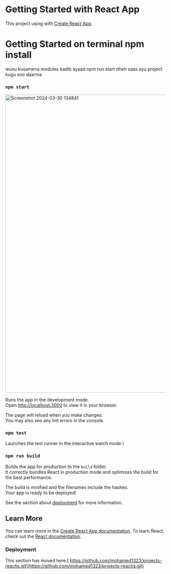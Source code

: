# Getting Started with  React App

This project using with [Create React App](https://github.com/portofolioweb/create-react-app).


# Getting Started on terminal npm install 
wuxu kusamena modules kadib ayaad npm run start dheh saas ayu project kugu soo daarma
### `npm start`
<img width="936" alt="Screenshot 2024-03-30 134841" src="https://github.com/mohamed1323/projects-reactjs/assets/114732963/8a3d703e-0796-4433-915f-ce0b25e9a79c">

Runs the app in the development mode.\
Open [http://localhost:3000](http://localhost:3000) to view it in your browser.

The page will reload when you make changes.\
You may also see any lint errors in the console.

### `npm test`

Launches the test runner in the interactive watch mode.\

### `npm run build`
Builds the app for production to the `build` folder.\
It correctly bundles React in production mode and optimizes the build for the best performance.

The build is minified and the filenames include the hashes.\
Your app is ready to be deployed!

See the section about [deployment](https://github.com/mohamed1323/projects-reactjs.git) for more information.


## Learn More

You can learn more in the [Create React App documentation](https://github.com/mohamed1323/projects-reactjs.git).
To learn React, check out the [React documentation](https://reactjs.org/).


### Deployment

This section has moved here:[ https://github.com/mohamed1323/projects-reactjs.git](https://github.com/mohamed1323/projects-reactjs.git)





